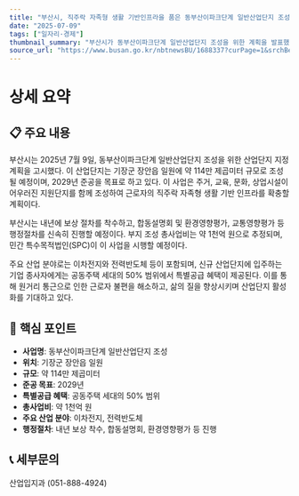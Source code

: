 ```yaml
---
title: "부산시, 직주락 자족형 생활 기반인프라을 품은 동부산이파크단계 일반산업단지 조성"
date: "2025-07-09"
tags: ["일자리·경제"]
thumbnail_summary: "부산시가 동부산이파크단계 일반산업단지 조성을 위한 계획을 발표했습니다."
source_url: "https://www.busan.go.kr/nbtnewsBU/1688337?curPage=1&srchBeginDt=&srchEndDt=&srchKey=&srchText="
---
```


# 상세 요약

## 📋 주요 내용
부산시는 2025년 7월 9일, 동부산이파크단계 일반산업단지 조성을 위한 산업단지 지정계획을 고시했다. 이 산업단지는 기장군 장안읍 일원에 약 114만 제곱미터 규모로 조성될 예정이며, 2029년 준공을 목표로 하고 있다. 이 사업은 주거, 교육, 문화, 상업시설이 어우러진 지원단지를 함께 조성하여 근로자의 직주락 자족형 생활 기반 인프라를 확충할 계획이다.

부산시는 내년에 보상 절차를 착수하고, 합동설명회 및 환경영향평가, 교통영향평가 등 행정절차를 신속히 진행할 예정이다. 부지 조성 총사업비는 약 1천억 원으로 추정되며, 민간 특수목적법인(SPC)이 이 사업을 시행할 예정이다.

주요 산업 분야로는 이차전지와 전력반도체 등이 포함되며, 신규 산업단지에 입주하는 기업 종사자에게는 공동주택 세대의 50% 범위에서 특별공급 혜택이 제공된다. 이를 통해 원거리 통근으로 인한 근로자 불편을 해소하고, 삶의 질을 향상시키며 산업단지 활성화를 기대하고 있다.

## 🎯 핵심 포인트
- **사업명**: 동부산이파크단계 일반산업단지 조성
- **위치**: 기장군 장안읍 일원
- **규모**: 약 114만 제곱미터
- **준공 목표**: 2029년
- **특별공급 혜택**: 공동주택 세대의 50% 범위
- **총사업비**: 약 1천억 원
- **주요 산업 분야**: 이차전지, 전력반도체
- **행정절차**: 내년 보상 착수, 합동설명회, 환경영향평가 등 진행

## 📞 세부문의
산업입지과 (051-888-4924)